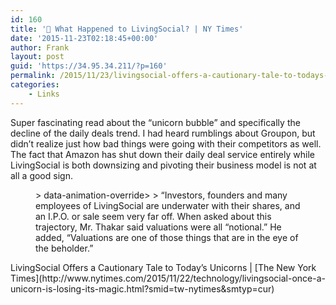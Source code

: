 ```yaml
---
id: 160
title: '🔗 What Happened to LivingSocial? | NY Times'
date: '2015-11-23T02:18:45+00:00'
author: Frank
layout: post
guid: 'https://34.95.34.211/?p=160'
permalink: /2015/11/23/livingsocial-offers-a-cautionary-tale-to-todays-unicorns-the-new-york-times/
categories:
    - Links
---
```


Super fascinating read about the “unicorn bubble” and specifically the decline of the daily deals trend. I had heard rumblings about Groupon, but didn’t realize just how bad things were going with their competitors as well. The fact that Amazon has shut down their daily deal service entirely while LivingSocial is both downsizing and pivoting their business model is not at all a good sign.

<figure>> data-animation-override&gt;  
> <span>“</span>Investors, founders and many employees of LivingSocial are underwater with their shares, and an I.P.O. or sale seem very far off. When asked about this trajectory, Mr. Thakar said valuations were all “notional.” He added, “Valuations are one of those things that are in the eye of the beholder.<span>”</span>

</figure>LivingSocial Offers a Cautionary Tale to Today’s Unicorns | [The New York Times](http://www.nytimes.com/2015/11/22/technology/livingsocial-once-a-unicorn-is-losing-its-magic.html?smid=tw-nytimes&smtyp=cur)